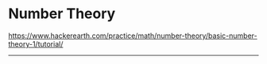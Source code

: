 # Number Theory

https://www.hackerearth.com/practice/math/number-theory/basic-number-theory-1/tutorial/

---
